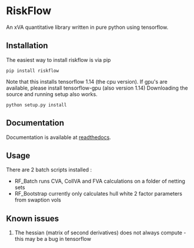 # RiskFlow
An xVA quantitative library written in pure python using tensorflow.


## Installation
The easiest way to install riskflow is via pip

```
pip install riskflow
```

Note that this installs tensorflow 1.14 (the cpu version). If gpu's are available, please install tensorflow-gpu (also version 1.14)
Downloading the source and running setup also works.

```
python setup.py install
```

## Documentation
Documentation is available at [readthedocs](https://riskflow.readthedocs.io/en/latest/).


## Usage

There are 2 batch scripts installed :

 - RF_Batch runs CVA, CollVA and FVA calculations on a folder of netting sets
 - RF_Bootstrap currently only calculates hull white 2 factor parameters from swaption vols  


## Known issues

1. The hessian (matrix of second derivatives) does not always compute - this may be a bug in tensorflow

